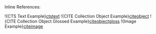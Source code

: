 Inline References:

!{CTS Text Example}[ctstext]
!{CITE Collection Object Example}[citeobject]
!{CITE Collection Object Glossed Example}[citeobjectgloss]
!{Image Example}[citeimage]

[ctstext]: urn:cts:greekLit:tlg0020.tlg001.fu01:1-10
[citeobject]: urn:cite:botcar:sloane.414
[citeobjectgloss]: urn:cite:botcar:sloane.415 "glossed citation"
[citeimage]: urn:cite:fufolioimg:sloane.45v